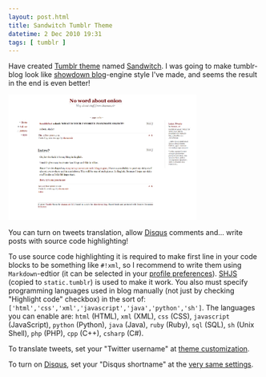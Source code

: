 ```yaml
---
layout: post.html
title: Sandwitch Tumblr Theme
datetime: 2 Dec 2010 19:31
tags: [ tumblr ]
---
```


Have created [Tumblr theme](http://www.tumblr.com/theme/18012) named [Sandwitch](http://uncyclopedia.wikia.com/wiki/Sandwitch). I was going to make tumblr-blog look like [showdown blog](http://code.google.com/p/showdown-blog/)-engine style I've made, and seems the result in the end is even better!

![Screenshot](../assets/en/tumblr-sandwitch-theme/screen.png)

You can turn on tweets translation, allow [Disqus](http://disqus.com) comments and... write posts with source code highlighting!

To use source code highlighting it is required to make first line in your code blocks to be something like `#!xml`, so I recommend to write them using `Markdown`-edtior (it can be selected in your [profile preferences](http://www.tumblr.com/preferences)). [SHJS](http://shjs.sourceforge.net/) (copied to `static.tumblr`) is used to make it work. You also must specify programming languages used in blog manually (not just by checking "Highlight code" checkbox) in the sort of: `['html','css','xml','javascript','java','python','sh']`. The languages you can enable are: `html` (HTML), `xml` (XML), `css` (CSS), `javascript` (JavaScript), `python` (Python), `java` (Java), `ruby` (Ruby), `sql` (SQL), `sh` (Unix Shell), `php` (PHP), `cpp` (C++), `csharp` (C\#).

To translate tweets, set your "Twitter username" at [theme customization](http://www.tumblr.com/customize).

To turn on [Disqus](http://disqus.com), set your "Disqus shortname" at the [very same settings](http://www.tumblr.com/customize).
